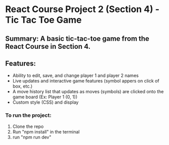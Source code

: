 # React Course Project 2 (Section 4) - Tic Tac Toe Game

## Summary: A basic tic-tac-toe game from the React Course in Section 4.

## Features:
- Ability to edit, save, and change player 1 and player 2 names
- Live updates and interactive game features (symbol appers on click of box, etc.)
- A move history list that updates as moves (symbols) are clicked onto the game board (Ex: Player 1 (0, 1))
- Custom style (CSS) and display

### To run the project:
1. Clone the repo
2. Run "npm install" in the terminal
3. run "npm run dev"
